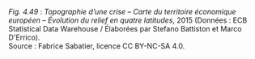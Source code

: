 *Fig. 4.49* : *Topographie d’une crise – Carte du territoire économique européen – Évolution du relief en quatre latitudes*, 2015 (Données : ECB Statistical Data Warehouse / Élaborées par Stefano Battiston et Marco D'Errico).  
Source : Fabrice Sabatier, licence CC BY-NC-SA 4.0.